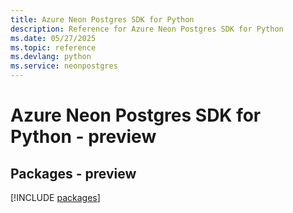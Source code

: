 ```yaml
---
title: Azure Neon Postgres SDK for Python
description: Reference for Azure Neon Postgres SDK for Python
ms.date: 05/27/2025
ms.topic: reference
ms.devlang: python
ms.service: neonpostgres
---
```

# Azure Neon Postgres SDK for Python - preview
## Packages - preview
[!INCLUDE [packages](neon-postgres-index.md)]